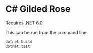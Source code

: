 # C# Gilded Rose

Requires .NET 6.0.

This can be run from the command line:

```bash
dotnet build
dotnet test
```
